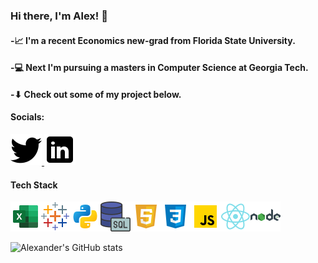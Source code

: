 ### Hi there, I'm Alex! 👋

#### -📈 I'm a recent Economics new-grad from Florida State University.

#### -💻 Next I'm pursuing a masters in Computer Science at Georgia Tech.

#### -⬇ Check out some of my project below.


#### Socials:
<a href="https://twitter.com/Alxfndz">
         <img src="twitter.png">
      </a>
<a href="https://www.linkedin.com/in/alexander-fernandez-3077ab18b/">
         <img src="linkedin.png">
      </a>

#### Tech Stack
<img src='icons8-microsoft-excel-2019-48.png'><img src='icons8-tableau-software-48.png'><img src='python.png'><img src='icons8-sql-48.png'><img src='html.png'><img src='css.png'><img src='js.png'><img src='react.png'><img src='node.png'>


![Alexander's GitHub stats](https://github-readme-stats.vercel.app/api?username=Alxfndz&hide=contribs,issues,stars&count_private=true&show_icons=true&theme=tokyonight&hide_rank=true)






